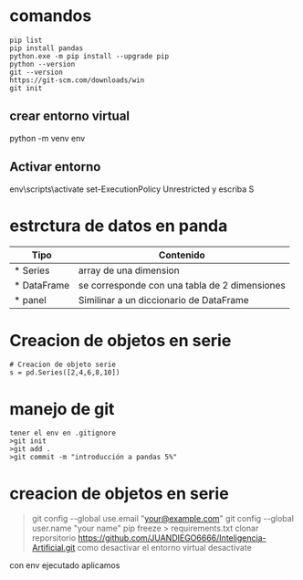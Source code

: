 # comandos 
```
pip list
pip install pandas
python.exe -m pip install --upgrade pip
python --version
git --version
https://git-scm.com/downloads/win
git init
```
## crear entorno virtual
python -m venv env
## Activar entorno
env\scripts\activate
set-ExecutionPolicy Unrestricted
y escriba S


# estrctura de datos en panda
| Tipo        | Contenido                                     |
| ----------- | --------------------------------------------- |
| * Series    | array de una dimension                        |
| * DataFrame | se corresponde con una tabla de 2 dimensiones |
| * panel     | Similinar a un diccionario de DataFrame       |


# Creacion de objetos en serie
```
# Creacion de objeto serie
s = pd.Series([2,4,6,8,10])

```
# manejo de git
```
tener el env en .gitignore
>git init
>git add .
>git commit -m "introducción a pandas 5%"
```

# creacion de objetos en serie
>git config --global use.email "your@example.com"
>git config --global user.name "your name"
>pip freeze > requirements.txt
clonar reporsitorio
https://github.com/JUANDIEGO6666/Inteligencia-Artificial.git
como desactivar el entorno virtual
>desactivate

con env ejecutado aplicamos